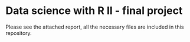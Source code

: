 # Data science with R II - final project
Please see the attached report, all the necessary files are included in this repository.
